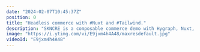 ```yaml
---
date: "2024-02-07T10:45:37Z"
position: 0
title: "Headless commerce with #Nuxt and #Tailwind."
description: "SKNCRE is a composable commerce demo with Hygraph, Nuxt, Tailwind, and an external API for product data.\n\nSee the demo: https://skncre-cosmetics-hygraph.vercel.app/\nClone the Hygraph project: https://app.hygraph.com/clone/f67b7c52af504cd9a19de912423b2e40?name=Hygraph%20SKNCRE\nGithub repo: https://github.com/timbenniks/skncre-cosmetics-hygraph\n\nRead more: https://hygraph.com/blog/skncre-hygraph-cosmetics-demo\nHygraph Community: https://slack.hygraph.com\n\nSKNCRE is a fictitious cosmetics brand selling costly snail slime skin care products: face serum, face cream, eye contour, and the SKNCRE bundle. What you often see in composable e-commerce is that the product information lives in a specialized management system (a PIM), the content of the website in a CMS, and commerce features such as a cart, checkout, account, and payments in yet another system (a commerce engine).\n\nIn this example, all pages, content, and media are stored in Hygraph, but the products come from an external system – in this case, a mock API called Federate This. We expose the data in Hygraph via Content Federation. Developers query the CMS for product data, while editors can use the data inside the CMS while they combine editing native and federated content as if it were the same. The beauty is that developers and content editors do not need to understand the external product API as they use it directly through Hygraph.\n\nFederate This: https://federatethis.com\nHygraph: https://hygraph.com\nHygraph Community: https://slack.hygraph.com"
image: "https://i.ytimg.com/vi/E9jxm4h4A48/maxresdefault.jpg"
videoId: "E9jxm4h4A48"
---
```


